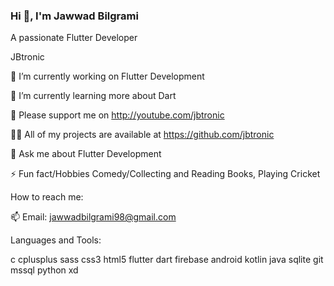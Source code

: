 <!-- ### Hi there 👋 -->

<!--
**JBtronic/JBtronic** is a ✨ _special_ ✨ repository because its `README.md` (this file) appears on your GitHub profile.

Here are some ideas to get you started:

- 🔭 I’m currently working on ...
- 🌱 I’m currently learning ...
- 👯 I’m looking to collaborate on ...
- 🤔 I’m looking for help with ...
- 💬 Ask me about ...
- 📫 How to reach me: ...
- 😄 Pronouns: ...
- ⚡ Fun fact: ...
-->

### Hi 👋, I'm Jawwad Bilgrami

A passionate Flutter Developer

JBtronic

🔭 I’m currently working on Flutter Development

🌱 I’m currently learning more about Dart

👯 Please support me on http://youtube.com/jbtronic

👨‍💻 All of my projects are available at https://github.com/jbtronic

💬 Ask me about Flutter Development

⚡ Fun fact/Hobbies Comedy/Collecting and Reading Books, Playing Cricket

How to reach me:

📫 Email: jawwadbilgrami98@gmail.com

Languages and Tools:

 c  cplusplus  sass  css3  html5  flutter  dart  firebase  android  kotlin  java  sqlite  git  mssql  python  xd

